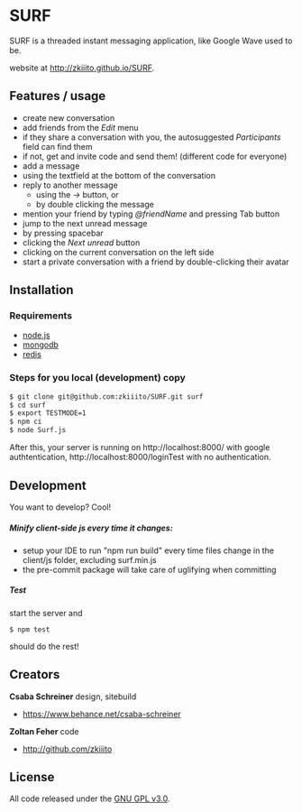 
# SURF

SURF is a threaded instant messaging application, like Google Wave used to be.

website at <http://zkiiito.github.io/SURF>.

## Features / usage
* create new conversation
* add friends from the *Edit* menu
 * if they share a conversation with you, the autosuggested *Participants* field can find them
 * if not, get and invite code and send them! (different code for everyone)
* add a message
 * using the textfield at the bottom of the conversation
 * reply to another message
   * using the *→* button, or
   * by double clicking the message
 * mention your friend by typing *@friendName* and pressing Tab button
* jump to the next unread message
 * by pressing spacebar
 * clicking the *Next unread* button
 * clicking on the current conversation on the left side
* start a private conversation with a friend by double-clicking their avatar


## Installation
### Requirements

* [node.js]
* [mongodb]
* [redis]

### Steps for you local (development) copy
```sh
$ git clone git@github.com:zkiiito/SURF.git surf
$ cd surf
$ export TESTMODE=1
$ npm ci
$ node Surf.js
```
After this, your server is running on http://localhost:8000/ with google authtentication, http://localhost:8000/loginTest with no authentication.

## Development

You want to develop? Cool!

##### Minify client-side js every time it changes:
* setup your IDE to run "npm run build" every time files change in the client/js folder, excluding surf.min.js
* the pre-commit package will take care of uglifying when committing

##### Test
start the server and
```
$ npm test
```
should do the rest!

## Creators

**Csaba Schreiner** design, sitebuild
* <https://www.behance.net/csaba-schreiner>

**Zoltan Feher** code
- <http://github.com/zkiiito>

## License

All code released under the [GNU GPL v3.0](LICENSE).

[node.js]:http://nodejs.org
[mongodb]:http://www.mongodb.org
[redis]:http://redis.io
